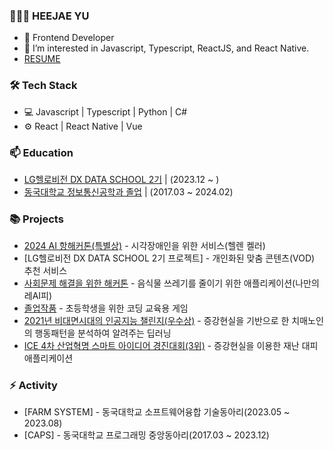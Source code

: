
### 👨🏻‍💻   HEEJAE YU

- 👨 Frontend Developer
- 🌱 I’m interested in Javascript, Typescript, ReactJS, and React Native.
- [ RESUME ](https://spark-agenda-873.notion.site/Heejae-Yu-1895999e56fe43799f3d4cf17e9d7274)



### 🛠  Tech Stack

- 💻  Javascript | Typescript | Python | C#
- ⚙️  React | React Native | Vue



### 📫  Education

- [LG헬로비전 DX DATA SCHOOL 2기](http://lghellovisiondataschool.rapa.or.kr/ft/main.do) | (2023.12 ~ )
- [동국대학교 정보통신공학과 졸업](https://www.dongguk.edu/main) | (2017.03 ~ 2024.02)



### 📚 Projects

- [2024 AI 항해커톤(특별상)](https://docs.google.com/presentation/d/1UI3-K2LMQlGrr7oy9eLf3OTasJtx5Ok92H7J8WbiYxY/edit?usp=sharing) - 시각장애인을 위한 서비스(헬렌 켈러)
- [LG헬로비전 DX DATA SCHOOL 2기 프로젝트] - 개인화된 맞춤 콘텐츠(VOD) 추천 서비스
- [사회문제 해결을 위한 해커톤](https://docs.google.com/document/d/1UvlBO8O0B3AokCj28uo-RiGFklREXvzU/edit?usp=sharing&ouid=102244677823808562002&rtpof=true&sd=true) - 음식물 쓰레기를 줄이기 위한 애플리케이션(나만의 레AI피)
- [졸업작품](https://docs.google.com/presentation/d/1LI-xIJwUobLxjT3S3W7FwLhAYwyu6mOt/edit?usp=sharing&ouid=102244677823808562002&rtpof=true&sd=true) - 초등학생을 위한 코딩 교육용 게임
- [2021년 비대면시대의 인공지능 챌린지(우수상)](https://docs.google.com/presentation/d/1jeVjvSaZQ3Fzncq3IOS7bn9SIkiAZK8QCIdwLSJszHU/edit?usp=sharing) - 증강현실을 기반으로 한 치매노인의 행동패턴을 분석하여 알려주는 딥러닝
- [ICE 4차 산업혁명 스마트 아이디어 경진대회(3위)](https://docs.google.com/presentation/d/1tvuVwd7-HAXNK1xjTiPQ1vjbtYI7NogSVLHNU-E_dRc/edit?usp=sharing) - 증강현실을 이용한 재난 대피 애플리케이션



### ⚡ Activity

- [FARM SYSTEM] - 동국대학교 소프트웨어융합 기술동아리(2023.05 ~ 2023.08)
- [CAPS] - 동국대학교 프로그래밍 중앙동아리(2017.03 ~ 2023.12)















